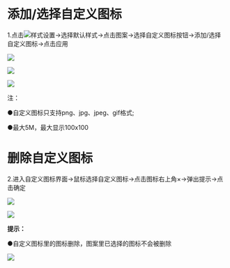 # 添加/选择自定义图标

1.点击![](https://pic.dituwuyou.com/map%2Fpicture%2Ficon%2Fheatstyle.png)样式设置-&gt;选择默认样式-&gt;点击图案-&gt;选择自定义图标按钮-&gt;添加/选择自定义图标-&gt;点击应用

![](https://pic.dituwuyou.com/map/picture/custom-Icons/custom-Icons1.png)

![](https://pic.dituwuyou.com/map/picture/custom-Icons/custom-Icons2.png)

![](https://pic.dituwuyou.com/map/picture/custom-Icons/custom-Icons3.png)

注：  

●自定义图标只支持png、jpg、jpeg、gif格式;  

●最大5M，最大显示100x100  

# 删除自定义图标  

2.进入自定义图标界面-&gt;鼠标选择自定义图标-&gt;点击图标右上角×-&gt;弹出提示-&gt;点击确定  

![](https://pic.dituwuyou.com/map/picture/custom-Icons/custom-Icons4.png)

![](https://pic.dituwuyou.com/map/picture/custom-Icons/custom-Icons5.png)

**提示：**

●自定义图标里的图标删除，图案里已选择的图标不会被删除 

![](https://pic.dituwuyou.com/map/picture/custom-Icons/custom-Icons6.png)

